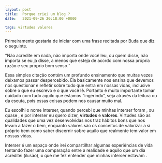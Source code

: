 ```yaml
---
layout: post
title:  Porque criei um blog ?
date:   2021-09-26 20:18:00 +0000

tags: virtudes valores
---
```


Primeiramente gostaria de iniciar com uma frase recitada por Buda que diz o seguinte.

“Não acredite em nada, não importa onde você leu, ou quem disse, não importa se eu já disse, a menos que esteja de acordo com nossa própria razão e seu próprio bom senso.“

Essa simples citação contém um profundo ensinamento que muitas vezes deixamos passar despercebido. Ela basicamente nos ensina que devemos nos questionar e refletir sobre tudo que entra em nossas vidas, inclusive sobre o que eu escrevo e o que você lê. Portanto é muito importante tomar cuidado com tudo aquilo que estamos “ingerindo”, seja através da leitura ou da escuta, pois essas coisas podem nos causar muito mal.  

Eu escolhi o nome Interser, quando percebi que minhas interser foram , ou quase , e por interser  eu quero dizer, **virtudes** e **valores**.
Virtudes são as qualidades que uma vez desenvolvidas nos traz hábitos bons que nos levam a fazer o bem, enquanto valores são os conceitos de valorizar a si próprio bem como saber discernir sobre aquilo que realmente tem valor em nossas vidas.

Interser  é um espaço onde irei compartilhar algumas experiências de vida tentando fazer uma comparação entre a realidade e aquilo que um dia acreditei (ilusão), o que me fez entender que minhas interser estavam .
